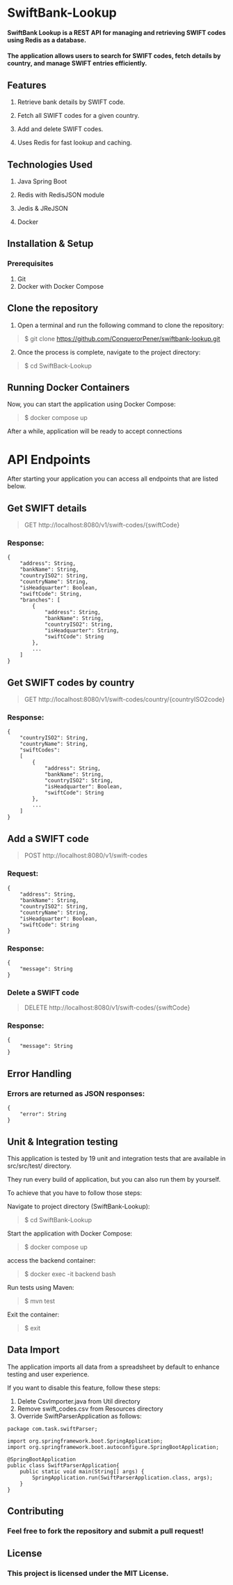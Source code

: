 # SwiftBank-Lookup
#### SwiftBank Lookup is a REST API for managing and retrieving SWIFT codes using Redis as a database.
#### The application allows users to search for SWIFT codes, fetch details by country, and manage SWIFT entries efficiently.

## Features
1. Retrieve bank details by SWIFT code.

2. Fetch all SWIFT codes for a given country.

3. Add and delete SWIFT codes.

4. Uses Redis for fast lookup and caching.

## Technologies Used

1. Java Spring Boot

2. Redis with RedisJSON module

3. Jedis & JReJSON

4. Docker

## Installation & Setup

### Prerequisites

1. Git
2. Docker with Docker Compose

## Clone the repository
1. Open a terminal and run the following command to clone the repository:

>$ git clone https://github.com/ConquerorPener/swiftbank-lookup.git</br>

2. Once the process is complete, navigate to the project directory:

>$ cd SwiftBack-Lookup

## Running Docker Containers

Now, you can start the application using Docker Compose:


>$ docker compose up

After a while, application will be ready to accept connections

# API Endpoints

After starting your application you can access all endpoints that are listed below.

## Get SWIFT details

>GET http://localhost:8080/v1/swift-codes/{swiftCode}

### Response:
```
{
    "address": String,
    "bankName": String,
    "countryISO2": String,
    "countryName": String,
    "isHeadquarter": Boolean,
    "swiftCode": String,
    "branches": [
        {
            "address": String,
            "bankName": String,
            "countryISO2": String,
            "isHeadquarter": String,
            "swiftCode": String
        },
        ...
    ]
}
```
## Get SWIFT codes by country

>GET http://localhost:8080/v1/swift-codes/country/{countryISO2code}

### Response:
```
{
    "countryISO2": String,
    "countryName": String,
    "swiftCodes": 
    [
        {
            "address": String,
            "bankName": String,
            "countryISO2": String,
            "isHeadquarter": Boolean,
            "swiftCode": String
        },
        ...
    ]
}
```

## Add a SWIFT code

>POST http://localhost:8080/v1/swift-codes

### Request:
```
{
    "address": String,
    "bankName": String,
    "countryISO2": String,
    "countryName": String,
    "isHeadquarter": Boolean,
    "swiftCode": String
}
```

### Response:
```
{
    "message": String
}
```


### Delete a SWIFT code

>DELETE http://localhost:8080/v1/swift-codes/{swiftCode}

### Response:
```
{
    "message": String
}
```

## Error Handling

### Errors are returned as JSON responses:
```
{
    "error": String
}
```

## Unit & Integration testing

This application is tested by 19 unit and integration tests that are available in src/src/test/ directory.

They run every build of application, but you can also run them by yourself.

To achieve that you have to follow those steps:

Navigate to project directory (SwiftBank-Lookup):
>$ cd SwiftBank-Lookup

Start the application with Docker Compose:
>$ docker compose up

access the backend container:
>$ docker exec -it backend bash

Run tests using Maven:
>$ mvn test

Exit the container:
>$ exit


## Data Import

The application imports all data from a spreadsheet by default to enhance testing and user experience.

If you want to disable this feature, follow these steps:

1. Delete CsvImporter.java from Util directory
2. Remove swift_codes.csv from Resources directory
3. Override SwiftParserApplication as follows:
```
package com.task.swiftParser;

import org.springframework.boot.SpringApplication;
import org.springframework.boot.autoconfigure.SpringBootApplication;

@SpringBootApplication
public class SwiftParserApplication{
	public static void main(String[] args) {
		SpringApplication.run(SwiftParserApplication.class, args);
	}
}
```
   
## Contributing

### Feel free to fork the repository and submit a pull request!

## License

### This project is licensed under the MIT License.

